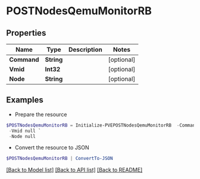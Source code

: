 # POSTNodesQemuMonitorRB
## Properties

Name | Type | Description | Notes
------------ | ------------- | ------------- | -------------
**Command** | **String** |  | [optional] 
**Vmid** | **Int32** |  | [optional] 
**Node** | **String** |  | [optional] 

## Examples

- Prepare the resource
```powershell
$POSTNodesQemuMonitorRB = Initialize-PVEPOSTNodesQemuMonitorRB  -Command null `
 -Vmid null `
 -Node null
```

- Convert the resource to JSON
```powershell
$POSTNodesQemuMonitorRB | ConvertTo-JSON
```

[[Back to Model list]](../README.md#documentation-for-models) [[Back to API list]](../README.md#documentation-for-api-endpoints) [[Back to README]](../README.md)

